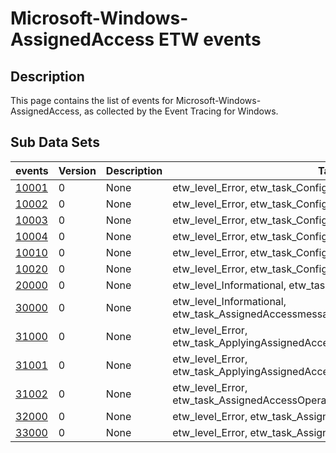 # Microsoft-Windows-AssignedAccess ETW events

## Description
This page contains the list of events for Microsoft-Windows-AssignedAccess, as collected by the Event Tracing for Windows.

## Sub Data Sets
|events|Version|Description|Tags|
|---|---|---|---|
|[10001](events/event-10001.md)|0|None|etw_level_Error, etw_task_ConfiguringAssignedAccess|
|[10002](events/event-10002.md)|0|None|etw_level_Error, etw_task_ConfiguringAssignedAccess|
|[10003](events/event-10003.md)|0|None|etw_level_Error, etw_task_ConfiguringAssignedAccess|
|[10004](events/event-10004.md)|0|None|etw_level_Error, etw_task_ConfiguringAssignedAccess|
|[10010](events/event-10010.md)|0|None|etw_level_Error, etw_task_ConfiguringAssignedAccess|
|[10020](events/event-10020.md)|0|None|etw_level_Error, etw_task_ConfiguringAssignedAccess|
|[20000](events/event-20000.md)|0|None|etw_level_Informational, etw_task_ConfiguringAssignedAccess|
|[30000](events/event-30000.md)|0|None|etw_level_Informational, etw_task_AssignedAccessmessagesfromWILErrorHandlingHelpers|
|[31000](events/event-31000.md)|0|None|etw_level_Error, etw_task_ApplyingAssignedAccessforcurrentuser.|
|[31001](events/event-31001.md)|0|None|etw_level_Error, etw_task_ApplyingAssignedAccessforcurrentuser.|
|[31002](events/event-31002.md)|0|None|etw_level_Error, etw_task_AssignedAccessOperationStatusmessages|
|[32000](events/event-32000.md)|0|None|etw_level_Error, etw_task_AssignedAccessCsp|
|[33000](events/event-33000.md)|0|None|etw_level_Error, etw_task_AssignedAccessMdmAlertmessages|
